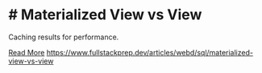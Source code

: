 # # Materialized View vs View

Caching results for performance.

[Read More](https://www.fullstackprep.dev/articles/webd/sql/materialized-view-vs-view) https://www.fullstackprep.dev/articles/webd/sql/materialized-view-vs-view